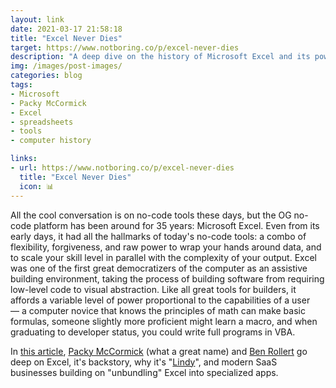 ```yaml
---
layout: link
date: 2021-03-17 21:58:18
title: "Excel Never Dies"
target: https://www.notboring.co/p/excel-never-dies
description: "A deep dive on the history of Microsoft Excel and its power as the original no-code platform."
img: /images/post-images/
categories: blog
tags:
- Microsoft
- Packy McCormick
- Excel
- spreadsheets
- tools
- computer history

links:
- url: https://www.notboring.co/p/excel-never-dies
  title: "Excel Never Dies"
  icon: 📊
---
```


All the cool conversation is on no-code tools these days, but the OG no-code platform has been around for 35 years: Microsoft Excel. Even from its early days, it had all the hallmarks of today's no-code tools: a combo of flexibility, forgiveness, and raw power to wrap your hands around data, and to scale your skill level in parallel with the complexity of your output. Excel was one of the first great democratizers of the computer as an assistive building environment, taking the process of building software from requiring low-level code to visual abstraction. Like all great tools for builders, it affords a variable level of power proportional to the capabilities of a user — a computer novice that knows the principles of math can make basic formulas, someone slightly more proficient might learn a macro, and when graduating to developer status, you could write full programs in VBA. 

In [this article](https://www.notboring.co/p/excel-never-dies "Excel Never Dies"), [Packy McCormick](https://twitter.com/packym "@packym on Twitter") (what a great name) and [Ben Rollert](https://twitter.com/benrollert "@benrollert on Twitter") go deep on Excel, it's backstory, why it's "[Lindy](https://en.wikipedia.org/wiki/Lindy_effect "Lindy effect")", and modern SaaS businesses building on "unbundling" Excel into specialized apps.
